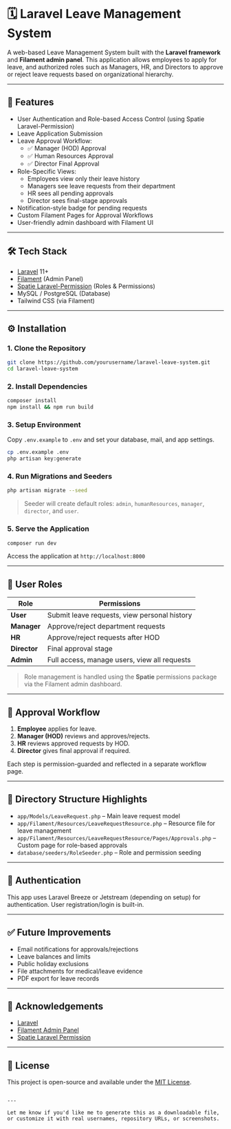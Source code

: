 # 🗓️ Laravel Leave Management System

A web-based Leave Management System built with the **Laravel framework** and **Filament admin panel**. This application allows employees to apply for leave, and authorized roles such as Managers, HR, and Directors to approve or reject leave requests based on organizational hierarchy.

---

## 🚀 Features

- User Authentication and Role-based Access Control (using Spatie Laravel-Permission)
- Leave Application Submission
- Leave Approval Workflow:
  - ✅ Manager (HOD) Approval
  - ✅ Human Resources Approval
  - ✅ Director Final Approval
- Role-Specific Views:
  - Employees view only their leave history
  - Managers see leave requests from their department
  - HR sees all pending approvals
  - Director sees final-stage approvals
- Notification-style badge for pending requests
- Custom Filament Pages for Approval Workflows
- User-friendly admin dashboard with Filament UI

---

## 🛠️ Tech Stack

- [Laravel](https://laravel.com) 11+
- [Filament](https://filamentphp.com/) (Admin Panel)
- [Spatie Laravel-Permission](https://spatie.be/docs/laravel-permission) (Roles & Permissions)
- MySQL / PostgreSQL (Database)
- Tailwind CSS (via Filament)

---

## ⚙️ Installation

### 1. Clone the Repository

```bash
git clone https://github.com/yourusername/laravel-leave-system.git
cd laravel-leave-system
````

### 2. Install Dependencies

```bash
composer install
npm install && npm run build
```

### 3. Setup Environment

Copy `.env.example` to `.env` and set your database, mail, and app settings.

```bash
cp .env.example .env
php artisan key:generate
```

### 4. Run Migrations and Seeders

```bash
php artisan migrate --seed
```

> Seeder will create default roles: `admin`, `humanResources`, `manager`, `director`, and `user`.

### 5. Serve the Application

```bash
composer run dev
```

Access the application at `http://localhost:8000`

---

## 👥 User Roles

| Role         | Permissions                                  |
| ------------ | -------------------------------------------- |
| **User**     | Submit leave requests, view personal history |
| **Manager**  | Approve/reject department requests           |
| **HR**       | Approve/reject requests after HOD            |
| **Director** | Final approval stage                         |
| **Admin**    | Full access, manage users, view all requests |

> Role management is handled using the **Spatie** permissions package via the Filament admin dashboard.

---

## 📄 Approval Workflow

1. **Employee** applies for leave.
2. **Manager (HOD)** reviews and approves/rejects.
3. **HR** reviews approved requests by HOD.
4. **Director** gives final approval if required.

Each step is permission-guarded and reflected in a separate workflow page.

---

## 📁 Directory Structure Highlights

* `app/Models/LeaveRequest.php` – Main leave request model
* `app/Filament/Resources/LeaveRequestResource.php` – Resource file for leave management
* `app/Filament/Resources/LeaveRequestResource/Pages/Approvals.php` – Custom page for role-based approvals
* `database/seeders/RoleSeeder.php` – Role and permission seeding

---

## 🔐 Authentication

This app uses Laravel Breeze or Jetstream (depending on setup) for authentication. User registration/login is built-in.

---

## ✅ Future Improvements

* Email notifications for approvals/rejections
* Leave balances and limits
* Public holiday exclusions
* File attachments for medical/leave evidence
* PDF export for leave records

---

## 🙏 Acknowledgements

* [Laravel](https://laravel.com)
* [Filament Admin Panel](https://filamentphp.com/)
* [Spatie Laravel Permission](https://spatie.be/docs/laravel-permission)

---

## 📃 License

This project is open-source and available under the [MIT License](LICENSE).

```

---

Let me know if you'd like me to generate this as a downloadable file, or customize it with real usernames, repository URLs, or screenshots.
```
